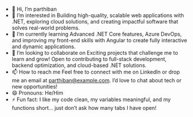 - 👋 Hi, I’m parthiban
- 👀 I’m interested in Building high-quality, scalable web applications with .NET, exploring cloud solutions, and creating impactful software that solves real-world problems.
- 🌱 I’m currently learning Advanced .NET Core features, Azure DevOps, and improving my front-end skills with Angular to create fully interactive and dynamic applications.
- 💞️ I’m looking to collaborate on Exciting projects that challenge me to learn and grow! Open to contributing to full-stack development, backend optimization, and cloud-based .NET solutions.
- 📫 How to reach me Feel free to connect with me on LinkedIn or drop me an email at parthiban@example.com. I’d love to chat about tech or new opportunities!
- 😄 Pronouns:  He/Him
- ⚡ Fun fact: I like my code clean, my variables meaningful, and my functions short... just don’t ask how many tabs I have open!

<!---
parthibankumar98/parthibankumar98 is a ✨ special ✨ repository because its `README.md` (this file) appears on your GitHub profile.
You can click the Preview link to take a look at your changes.
--->

